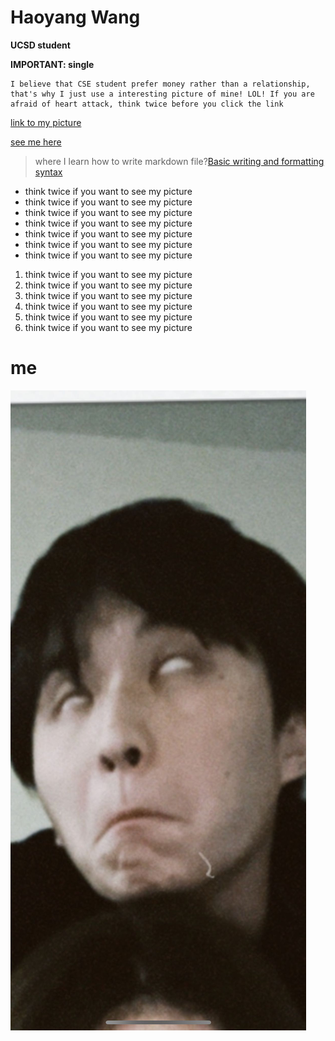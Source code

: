 # Haoyang Wang

**UCSD student**

**IMPORTANT: single**

```
I believe that CSE student prefer money rather than a relationship, that's why I just use a interesting picture of mine! LOL! If you are afraid of heart attack, think twice before you click the link
```
[link to my picture](docs/me.jpeg)

[see me here](#me)


>where I learn how to write markdown file?[Basic writing and formatting syntax](https://docs.github.com/en/get-started/writing-on-github/getting-started-with-writing-and-formatting-on-github/basic-writing-and-formatting-syntax)

- think twice if you want to see my picture
- think twice if you want to see my picture
- think twice if you want to see my picture
- think twice if you want to see my picture
- think twice if you want to see my picture
- think twice if you want to see my picture
- think twice if you want to see my picture
1. think twice if you want to see my picture
2. think twice if you want to see my picture
3. think twice if you want to see my picture
4. think twice if you want to see my picture
5. think twice if you want to see my picture
6. think twice if you want to see my picture






# me
![Alt text](me.jpeg)


